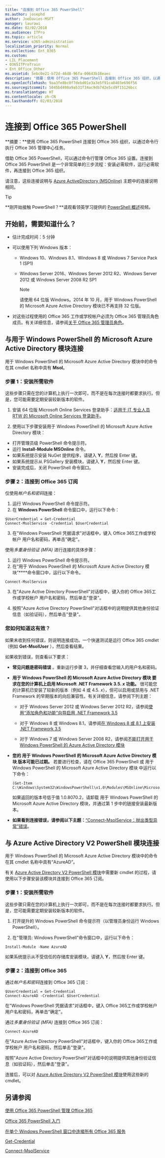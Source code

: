 ```yaml
---
title: "连接到 Office 365 PowerShell"
ms.author: josephd
author: JoeDavies-MSFT
manager: laurawi
ms.date: 02/02/2018
ms.audience: ITPro
ms.topic: article
ms.service: o365-administration
localization_priority: Normal
ms.collection: Ent_O365
ms.custom:
- LIL_Placement
- O365ITProTrain
- Ent_Office_Other
ms.assetid: 5ebc0e21-b72d-46d8-96fa-00643b18eaec
description: "摘要：使用 Office 365 PowerShell 连接到 Office 365 组织，以通过命令行执行 Office 365 管理中心任务。"
ms.openlocfilehash: 9aa3fe8bc0f7debd01e3a3e5f91ca8403e696f56
ms.sourcegitcommit: 5045bd498a9a531f34ac9db742e5cd9f15126bcc
ms.translationtype: HT
ms.contentlocale: zh-CN
ms.lasthandoff: 02/03/2018
---
```

# <a name="connect-to-office-365-powershell"></a>连接到 Office 365 PowerShell

 **摘要：**使用 Office 365 PowerShell 连接到 Office 365 组织，以通过命令行执行 Office 365 管理中心任务。
  
借助 Office 365 PowerShell，可以通过命令行管理 Office 365 设置。连接到 Office 365 PowerShell 是一个非常简单的三步流程：安装必需软件，运行必需软件，再连接到 Office 365 组织。 

请注意，这些连接说明与 [Azure ActiveDirectory (MSOnline)](https://go.microsoft.com/fwlink/p/?LinkId=528113) 主题中的连接说明相同。
  
> [!TIP]
> **刚开始接触 PowerShell？**请观看领英学习提供的 [PowerShell 概述](http://technet.microsoft.com/library/https://support.office.com/zh-CN/article/7d0107d4-f672-4d0f-ad7d-417844b926c7.aspx)视频。 
  
## <a name="what-do-you-need-to-know-before-you-begin"></a>开始前，需要知道什么？

- 估计完成时间：5 分钟
    
- 可以使用下列 Windows 版本：
    
  - Windows 10、Windows 8.1、Windows 8 或 Windows 7 Service Pack 1 (SP1) 
    
  - Windows Server 2016、Windows Server 2012 R2、Windows Server 2012 或 Windows Server 2008 R2 SP1
    
    > [!NOTE]
    >请使用 64 位版 Windows。2014 年 10 月，用于 Windows PowerShell 的 Microsoft Azure Active Directory 模块已不再支持 32 位版。
    
-  对这些过程使用的 Office 365 工作或学校帐户必须为 Office 365 管理员角色成员。有关详细信息，请参阅[关于 Office 365 管理员角色](https://go.microsoft.com/fwlink/p/?LinkId=532367)。

## <a name="connect-with-the-microsoft-azure-active-directory-module-for-windows-powershell"></a>与用于 Windows PowerShell 的 Microsoft Azure Active Directory 模块连接

用于 Windows PowerShell 的 Microsoft Azure Active Directory 模块中的命令在其 cmdlet 名称中具有 **Msol**。
    
### <a name="step-1-install-required-software"></a>步骤 1：安装所需软件

这些步骤只需在您的计算机上执行一次即可，而不是在每次连接时都要求执行。但是，您可能需要定期安装较新版本的软件。
  
1.  安装 64 位版 Microsoft Online Services 登录助手：[适用于 IT 专业人员 RTW 的 Microsoft Online Services 登录助手](https://go.microsoft.com/fwlink/p/?LinkId=286152)。
    
2. 使用以下步骤安装用于 Windows PowerShell 的 Microsoft Azure Active Directory 模块：
    
  - 打开管理员级 PowerShell 命令提示符。
  - 运行 **Install-Module MSOnline** 命令。
  - 如果系统提示安装 NuGet 提供程序，请键入 **Y**，然后按 Enter 键。
  - 如果系统提示从 PSGallery 安装模块，请键入 **Y**，然后按 Enter 键。
  - 安装完成后，关闭 PowerShell 命令窗口。
    
### <a name="step-2-connect-to-your-office-365-subscription"></a>步骤 2：连接到 Office 365 订阅
<a name="step3"> </a>

仅使用*帐户名和密码*连接：
  
1. 运行 Windows PowerShell 命令提示符。
2. 在 **Windows PowerShell** 命令窗口中，运行以下命令：
    
```
$UserCredential = Get-Credential
Connect-MsolService -Credential $UserCredential
```

3. 在"Windows PowerShell 凭据请求"对话框中，键入 Office 365工作或学校帐户 用户名和密码，再单击"确定"。
    
使用*多重身份验证 (MFA)* 进行连接的具体步骤：
  
1. 运行 Windows PowerShell 命令提示符。
2. 在“用于 Windows PowerShell 的 Microsoft Azure Active Directory 模块”****命令窗口中，运行以下命令。
    
```
Connect-MsolService
```

3. 在"Azure Active Directory PowerShell"对话框中，键入你的 Office 365工作或学校帐户 用户名和密码，然后单击"登录"。
    
4. 按照"Azure Active Directory PowerShell"对话框中的说明提供其他身份验证信息（如验证码），然后单击"登录"。
    
### <a name="how-do-you-know-this-worked"></a>您如何知道这有效？
<a name="step3"> </a>

如果未收到任何错误，则说明连接成功。一个快速测试是运行 Office 365 cmdlet（例如 **Get-MsolUser** ），然后查看结果。
  
如果收到错误，则查看以下要求：
  
- **常见问题是密码错误** 。重新运行步骤 3，并仔细查看您输入的用户名和密码。
    
- **用于 Windows PowerShell 的 Microsoft Azure Active Directory 模块 要求在您的计算机上启用 Microsoft .NET Framework 3.5. _x_ 功能。** 很可能您的计算机已安装了较新的版本（例如 4 或 4.5. _x_），但可以启用或禁用与 .NET Framework 的早期版本的向后兼容性。有关详细信息，请参阅下列主题：
    
  - 对于 Windows Server 2012 或 Windows Server 2012 R2，请参阅[使用“添加角色和功能”向导启用 .NET Framework 3.5](https://go.microsoft.com/fwlink/p/?LinkId=532368)
    
  - 对于 Windows 8 或 Windows 8.1，请参阅[在 Windows 8 或 8.1 上安装 .NET Framework 3.5](https://go.microsoft.com/fwlink/p/?LinkId=532369)
    
  - 对于 Windows 7 或 Windows Server 2008 R2，请参阅[不能打开用于 Windows PowerShell 的 Azure Active Directory 模块](https://go.microsoft.com/fwlink/p/?LinkId=532370)
    
- **您的 用于 Windows PowerShell 的 Microsoft Azure Active Directory 模块 版本可能已过期。** 若要进行检查，请在 Office 365 PowerShell 或 用于 Windows PowerShell 的 Microsoft Azure Active Directory 模块 中运行以下命令：
    
  ```
  (Get-Item C:\Windows\System32\WindowsPowerShell\v1.0\Modules\MSOnline\Microsoft.Online.Administration.Automation.PSModule.dll).VersionInfo.FileVersion
  ```

    如果返回的版本号低于值 1.0.8070.2，请卸载 用于 Windows PowerShell 的 Microsoft Azure Active Directory 模块，并通过第 1 步中的链接安装最新版本。
    
- **如果看到连接错误，请参阅以下主题：**[“Connect-MsolService：抛出类型异常”错误](https://go.microsoft.com/fwlink/p/?LinkId=532377)。
    
## <a name="connect-with-the-azure-active-directory-v2-powershell-module"></a>与 Azure Active Directory V2 PowerShell 模块连接
<a name="ConnectV2"> </a>

用于 Windows PowerShell 的 Microsoft Azure Active Directory 模块中的命令在其 cmdlet 名称中具有“AzureAD”。

有关 [Azure Active Directory V2 PowerShell 模块](https://docs.microsoft.com/powershell/azuread/v2/azureactivedirectory)中需要新 cmdlet 的过程，请使用以下步骤安装该模块并连接到 Office 365 订阅。

### <a name="step-1-install-required-software"></a>步骤 1：安装所需软件

这些步骤只需在您的计算机上执行一次即可，而不是在每次连接时都要求执行。但是，您可能需要定期安装较新版本的软件。

  
1. 打开提升的 Windows PowerShell 命令提示符（以管理员身份运行 Windows PowerShell）。
    
2. 在"管理员: Windows PowerShell"命令窗口中，运行以下命令：
    
  ```
  Install-Module -Name AzureAD 
  ```

如果系统提示从不受信任的存储库安装模块，请键入 **Y**，然后按 Enter 键。


### <a name="step-2-connect-to-office-365"></a>步骤 2：连接到 Office 365

通过*帐户名和密码*连接到 Office 365 订阅：
    
```
$UserCredential = Get-Credential
Connect-AzureAD -Credential $UserCredential
```

在"Windows PowerShell 凭据请求"对话框中，键入 Office 365工作或学校帐户 用户名和密码，再单击"确定"。
    
通过*多重身份验证 (MFA)* 连接到 Office 365 订阅：

```
Connect-AzureAD
```

在"Azure Active Directory PowerShell"对话框中，键入你的 Office 365工作或学校帐户 用户名和密码，然后单击"登录"。
    
按照"Azure Active Directory PowerShell"对话框中的说明提供其他身份验证信息（如验证码），然后单击"登录"。
    
连接后，可以对 [Azure Active Directory V2 PowerShell 模块](https://docs.microsoft.com/powershell/azuread/v2/azureactivedirectory)使用这些新的 cmdlet。
  
## <a name="see-also"></a>另请参阅

[使用 Office 365 PowerShell 管理 Office 365](manage-office-365-with-office-365-powershell.md)
  
[Office 365 PowerShell 入门](getting-started-with-office-365-powershell.md)
  
[在单个 Windows PowerShell 窗口中连接所有 Office 365 服务](connect-to-all-office-365-services-in-a-single-windows-powershell-window.md)

[Get-Credential](https://go.microsoft.com/fwlink/p/?LinkId=389618)
  
[Connect-MsolService](https://go.microsoft.com/fwlink/p/?LinkId=532375)

